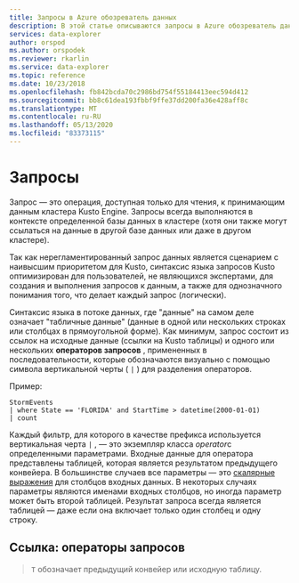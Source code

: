 ```yaml
---
title: Запросы в Azure обозреватель данных
description: В этой статье описываются запросы в Azure обозреватель данных.
services: data-explorer
author: orspod
ms.author: orspodek
ms.reviewer: rkarlin
ms.service: data-explorer
ms.topic: reference
ms.date: 10/23/2018
ms.openlocfilehash: fb842bcda70c2986bd754f55184413eec594d412
ms.sourcegitcommit: bb8c61dea193fbbf9ffe37dd200fa36e428aff8c
ms.translationtype: MT
ms.contentlocale: ru-RU
ms.lasthandoff: 05/13/2020
ms.locfileid: "83373115"
---
```

# <a name="queries"></a>Запросы

Запрос — это операция, доступная только для чтения, к принимающим данным кластера Kusto Engine. Запросы всегда выполняются в контексте определенной базы данных в кластере (хотя они также могут ссылаться на данные в другой базе данных или даже в другом кластере).

Так как нерегламентированный запрос данных является сценарием с наивысшим приоритетом для Kusto, синтаксис языка запросов Kusto оптимизирован для пользователей, не являющихся экспертами, для создания и выполнения запросов к данным, а также для однозначного понимания того, что делает каждый запрос (логически).

Синтаксис языка в потоке данных, где "данные" на самом деле означает "табличные данные" (данные в одной или нескольких строках или столбцах в прямоугольной форме). Как минимум, запрос состоит из ссылок на исходные данные (ссылки на Kusto таблицы) и одного или нескольких **операторов запросов** , примененных в последовательности, которые обозначаются визуально с помощью символа вертикальной черты ( `|` ) для разделения операторов.

Пример:

<!-- csl: https://help.kusto.windows.net:443/Samples -->
```kusto
StormEvents 
| where State == 'FLORIDA' and StartTime > datetime(2000-01-01)
| count
```
    
Каждый фильтр, для которого в качестве префикса используется вертикальная черта `|` , — это экземпляр класса *operator*с определенными параметрами. Входные данные для оператора представлены таблицей, которая является результатом предыдущего конвейера. В большинстве случаев все параметры — это [скалярные выражения](./scalar-data-types/index.md) для столбцов входных данных.
В некоторых случаях параметры являются именами входных столбцов, но иногда параметр может быть второй таблицей. Результат запроса всегда является таблицей — даже если она включает только один столбец и одну строку.

## <a name="reference-query-operators"></a>Ссылка: операторы запросов

> `T` обозначает предыдущий конвейер или исходную таблицу.
